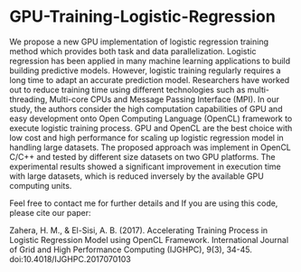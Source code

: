 # GPU-Training-Logistic-Regression
We propose a new GPU implementation of logistic regression training method which provides both task and data parallelization. Logistic regression has been applied in many machine learning applications to build building predictive models. However, logistic training regularly requires a long time to adapt an accurate prediction model. Researchers have worked out to reduce training time using different technologies such as multi-threading, Multi-core CPUs and Message Passing Interface (MPI). In our study, the authors consider the high computation capabilities of GPU and easy development onto Open Computing Language (OpenCL) framework to execute logistic training process. GPU and OpenCL are the best choice with low cost and high performance for scaling up logistic regression model in handling large datasets. The proposed approach was implement in OpenCL C/C++ and tested by different size datasets on two GPU platforms. The experimental results showed a significant improvement in execution time with large datasets, which is reduced inversely by the available GPU computing units.

Feel free to contact me for further details and  If you are using this code, please cite our paper: 

Zahera, H. M., & El-Sisi, A. B. (2017). Accelerating Training Process in Logistic Regression Model using OpenCL Framework. International Journal of Grid and High Performance Computing (IJGHPC), 9(3), 34-45. doi:10.4018/IJGHPC.2017070103
